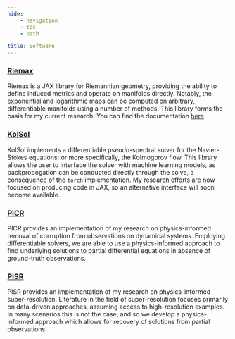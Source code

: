 ```yaml
---
hide:
    - navigation
    - toc
    - path

title: Software
---
```


### <a href="https://github.com/danielkelshaw/riemax">Riemax</a>

Riemax is a JAX library for Riemannian geometry, providing the ability to define induced metrics and operate on manifolds directly. Notably, the exponential and logarithmic maps can be computed on arbitrary, differentiable manifolds using a number of methods. This library forms the basis for my current research. You can find the documentation <a href="https://riemax.danielkelshaw.com">here</a>.


### <a href="https://github.com/magrilab/kolsol">KolSol</a>

KolSol implements a differentiable pseudo-spectral solver for the Navier-Stokes equations; or more specifically, the Kolmogorov flow. This library allows the user to interface the solver with machine learning models, as backpropogation can be conducted directly through the solve, a consequence of the `torch` implementation. My research efforts are now focused on producing code in JAX, so an alternative interface will soon become available.


### <a href="https://github.com/magrilab/picr">PICR</a>

PICR provides an implementation of my research on physics-informed removal of corruption from observations on dynamical systems. Employing differentiable solvers, we are able to use a physics-informed approach to find underlying solutions to partial differential equations in absence of ground-truth observations.


### <a href="https://github.com/magrilab/pisr">PISR</a>

PISR provides an implementation of my research on physics-informed super-resolution. Literature in the field of super-resolution focuses primarily on data-driven approaches, assuming access to high-resolution examples. In many scenarios this is not the case, and so we develop a physics-informed approach which allows for recovery of solutions from partial observations.
